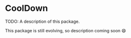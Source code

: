 # CoolDown

TODO: A description of this package.

This package is still evolving, so description coming soon 😄
